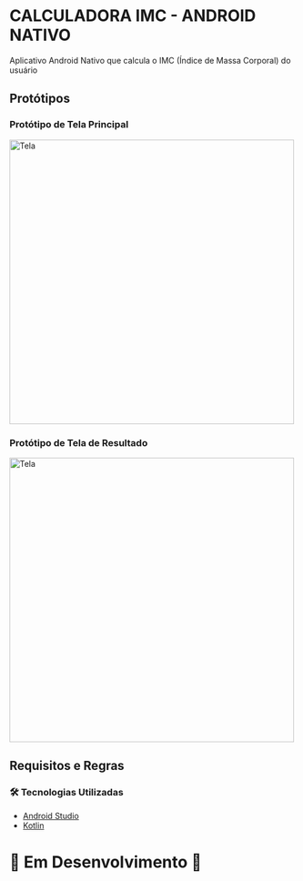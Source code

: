 # CALCULADORA IMC - ANDROID NATIVO

Aplicativo Android Nativo que calcula o IMC (Índice de Massa Corporal) do usuário

## Protótipos

### Protótipo de Tela Principal
<img src=".project/Home.png" alt= Tela Principal height="500">

### Protótipo de Tela de Resultado
<img src=".project/Resultado.png" alt= Tela Principal height="500">

## Requisitos e Regras

### 🛠 Tecnologias Utilizadas
- [Android Studio](https://developer.android.com/studio)
- [Kotlin](https://kotlinlang.org/)

# 🔨 Em Desenvolvimento 🔨